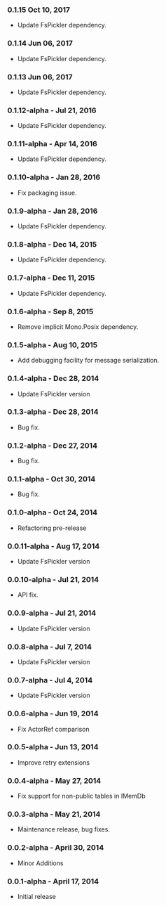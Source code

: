 ### 0.1.15 Oct 10, 2017
* Update FsPickler dependency.

### 0.1.14 Jun 06, 2017
* Update FsPickler dependency.

### 0.1.13 Jun 06, 2017
* Update FsPickler dependency.

### 0.1.12-alpha - Jul 21, 2016
* Update FsPickler dependency.

### 0.1.11-alpha - Apr 14, 2016
* Update FsPickler dependency.

### 0.1.10-alpha - Jan 28, 2016
* Fix packaging issue.

### 0.1.9-alpha - Jan 28, 2016
* Update FsPickler dependency.

### 0.1.8-alpha - Dec 14, 2015
* Update FsPickler dependency.

### 0.1.7-alpha - Dec 11, 2015
* Update FsPickler dependency.

### 0.1.6-alpha - Sep 8, 2015
* Remove implicit Mono.Posix dependency.

### 0.1.5-alpha - Aug 10, 2015
* Add debugging facility for message serialization.

### 0.1.4-alpha - Dec 28, 2014
* Update FsPickler version

### 0.1.3-alpha - Dec 28, 2014
* Bug fix.

### 0.1.2-alpha - Dec 27, 2014
* Bug fix.

### 0.1.1-alpha - Oct 30, 2014
* Bug fix.

### 0.1.0-alpha - Oct 24, 2014
* Refactoring pre-release

### 0.0.11-alpha - Aug 17, 2014
* Update FsPickler version

### 0.0.10-alpha - Jul 21, 2014
* API fix.

### 0.0.9-alpha - Jul 21, 2014
* Update FsPickler version

### 0.0.8-alpha - Jul 7, 2014
* Update FsPickler version

### 0.0.7-alpha - Jul 4, 2014
* Update FsPickler version

### 0.0.6-alpha - Jun 19, 2014
* Fix ActorRef comparison

### 0.0.5-alpha - Jun 13, 2014
* Improve retry extensions

### 0.0.4-alpha - May 27, 2014
* Fix support for non-public tables in IMemDb

### 0.0.3-alpha - May 21, 2014
* Maintenance release, bug fixes.

### 0.0.2-alpha - April 30, 2014
* Minor Additions

### 0.0.1-alpha - April 17, 2014
* Initial release
